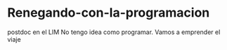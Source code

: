 # Renegando-con-la-programacion
postdoc en el LIM
No tengo idea como programar. Vamos a emprender el viaje
